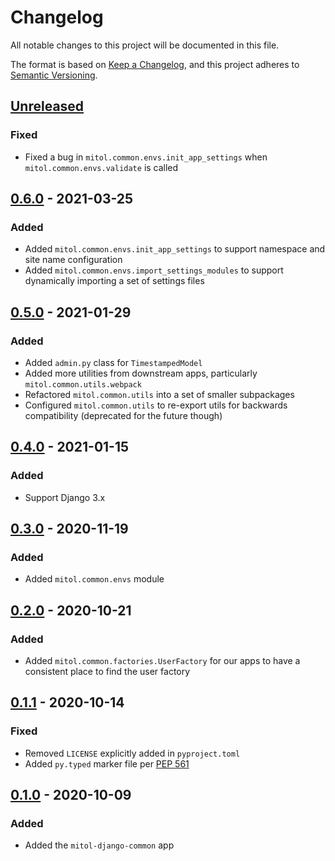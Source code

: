 # Changelog
All notable changes to this project will be documented in this file.

The format is based on [Keep a Changelog](https://keepachangelog.com/en/1.0.0/),
and this project adheres to [Semantic Versioning](https://semver.org/spec/v2.0.0.html).

## [Unreleased]

### Fixed
- Fixed a bug in `mitol.common.envs.init_app_settings` when `mitol.common.envs.validate` is called

## [0.6.0] - 2021-03-25

### Added
- Added `mitol.common.envs.init_app_settings` to support namespace and site name configuration
- Added `mitol.common.envs.import_settings_modules` to support dynamically importing a set of settings files

## [0.5.0] - 2021-01-29

### Added
- Added `admin.py` class for `TimestampedModel`
- Added more utilities from downstream apps, particularly `mitol.common.utils.webpack`
- Refactored `mitol.common.utils` into a set of smaller subpackages
- Configured `mitol.common.utils` to re-export utils for backwards compatibility (deprecated for the future though)

## [0.4.0] - 2021-01-15

### Added
- Support Django 3.x

## [0.3.0] - 2020-11-19

### Added
- Added `mitol.common.envs` module

## [0.2.0] - 2020-10-21
### Added
- Added `mitol.common.factories.UserFactory` for our apps to have a consistent place to find the user factory

## [0.1.1] - 2020-10-14

### Fixed
- Removed `LICENSE` explicitly added in `pyproject.toml`
- Added `py.typed` marker file per [PEP 561](https://www.python.org/dev/peps/pep-0561/#packaging-type-information)

## [0.1.0] - 2020-10-09

### Added
- Added the `mitol-django-common` app

[Unreleased]: https://github.com/mitodl/ol-django/compare/mitol-django-common/v0.6.0...HEAD
[0.6.0]: https://github.com/mitodl/ol-django/compare/mitol-django-common/v0.1.0...mitol-django-common/v0.6.0
[0.5.0]: https://github.com/mitodl/ol-django/compare/mitol-django-common/v0.1.0...mitol-django-common/v0.5.0
[0.4.0]: https://github.com/mitodl/ol-django/compare/mitol-django-common/v0.1.0...mitol-django-common/v0.4.0
[0.3.0]: https://github.com/mitodl/ol-django/compare/mitol-django-common/v0.1.0...mitol-django-common/v0.3.0
[0.2.0]: https://github.com/mitodl/ol-django/compare/mitol-django-common/v0.1.0...mitol-django-common/v0.2.0
[0.1.1]: https://github.com/mitodl/ol-django/compare/mitol-django-common/v0.1.0...mitol-django-common/v0.1.1
[0.1.0]: https://github.com/mitodl/ol-django/compare/ffca0142e4bfea14881047d3af168bd4aa32f6fa...mitol-django-common/v0.1.0
